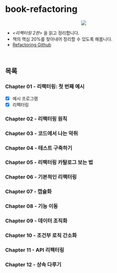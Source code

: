 # book-refactoring

<p align="center"><img src="https://github.com/user-attachments/assets/bd5a45c1-0e04-4b7f-ad49-7f57d4310672" />

- _<리팩터링 2판>_ 을 읽고 정리합니다.
- 책의 핵심 20%를 찾아내어 정리할 수 있도록 해봅니다.
- [Refactoring Github](https://github.com/WegraLee/Refactoring)

<br />

## 목록

### Chapter 01 - 리팩터링: 첫 번째 예시

- [x] 예시 프로그램
- [x] 리팩터링

### Chapter 02 - 리팩터링 원칙

### Chapter 03 - 코드에서 나는 악취

### Chapter 04 - 테스트 구축하기

### Chapter 05 - 리팩터링 카탈로그 보는 법

### Chapter 06 - 기본적인 리팩터링

### Chapter 07 - 캡슐화

### Chapter 08 - 기능 이동

### Chapter 09 - 데이터 조직화

### Chapter 10 - 조건부 로직 간소화

### Chapter 11 - API 리팩터링

### Chapter 12 - 상속 다루기
